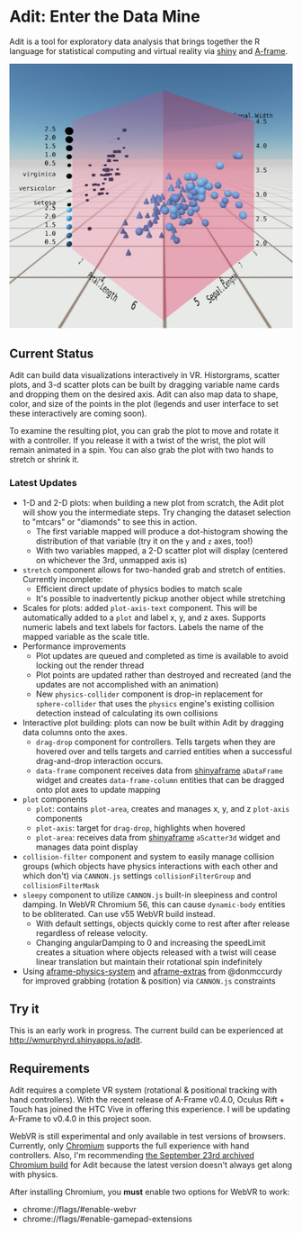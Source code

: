 # Adit: Enter the Data Mine

Adit is a tool for exploratory data analysis that brings together 
the R language for statistical computing and virtual reality via 
[shiny](https://shiny.rstudio.com/) and [A-frame](http://aframe.io).

![Sneak peak screenshot](readme/plot.jpg)

## Current Status

Adit can build data visualizations interactively in VR.
Historgrams, scatter plots, and 3-d scatter plots can be built by dragging
variable name cards and dropping them on the desired axis. 
Adit can also map data to shape, color, and size of the points in the plot
(legends and user interface to set these interactively are coming soon).

To examine the resulting plot, 
you can grab the plot to move and rotate it with a controller. 
If you release it with a twist of the wrist, the plot
will remain animated in a spin. 
You can also grab the plot with two hands to stretch or shrink it.

### Latest Updates

* 1-D and 2-D plots: when building a new plot from scratch, the Adit plot
  will show you the intermediate steps. Try changing the dataset selection 
  to "mtcars" or "diamonds" to see this in action. 
    * The first variable mapped will produce
      a dot-histogram showing the distribution of that variable 
      (try it on the `y` and `z` axes, too!)
    * With two variables mapped, a 2-D scatter plot will display 
      (centered on whichever the 3rd, unmapped axis is)
* `stretch` component allows for two-handed grab and stretch of entities.
  Currently incomplete:
    * Efficient direct update of physics bodies to match scale
    * It's possible to inadvertently pickup another object while 
      stretching
* Scales for plots: added `plot-axis-text` component. This will be automatically
  added to a `plot` and label x, y, and z axes. Supports numeric labels and text
  labels for factors. Labels the name of the mapped variable as the scale title.
* Performance improvements
    * Plot updates are queued and completed as time is available to avoid 
      locking out the render thread
    * Plot points are updated rather than destroyed and recreated (and the 
      updates are not accomplished with an animation)
    * New `physics-collider` component is drop-in replacement for 
      `sphere-collider` that uses the `physics` engine's existing 
      collision detection instead of calculating its own collisions
* Interactive plot building: plots can now be built within Adit by dragging
  data columns onto the axes.
    * `drag-drop` component for controllers. Tells targets when they are
      hovered over and tells targets and carried entities when a successful
      drag-and-drop interaction occurs. 
    * `data-frame` component receives data from
      [shinyaframe](http://github.com/wmurphyrd/shinyaframe) 
      `aDataFrame` widget and creates `data-frame-column` entities that
      can be dragged onto plot axes to update mapping
* `plot` components
    * `plot`: contains `plot-area`, creates and manages x, y, and z
      `plot-axis` components
    * `plot-axis`: target for `drag-drop`, highlights when hovered 
    * `plot-area`: receives data from
      [shinyaframe](http://github.com/wmurphyrd/shinyaframe) 
      `aScatter3d` widget
      and manages data point display
* `collision-filter` component and system to easily
  manage collision groups (which objects have physics interactions
  with each other and  which don't) via `CANNON.js` settings
  `collisionFilterGroup` and `collisionFilterMask`
* `sleepy` component to utilize 
  `CANNON.js` built-in sleepiness
  and control damping. In WebVR Chromium 56, this can cause `dynamic-body` 
  entities to be obliterated. Can use v55 WebVR build instead.
    * With default settings, objects quickly come to rest after
      after release regardless of release velocity.
    * Changing angularDamping to 0 and increasing the speedLimit creates
      a situation where objects released with a twist will cease linear
      translation but maintain their rotational spin indefinitely
* Using [aframe-physics-system](https://github.com/donmccurdy/aframe-physics-system)
  and [aframe-extras](https://github.com/donmccurdy/aframe-extras) 
  from @donmccurdy for improved grabbing (rotation & position) via `CANNON.js`
  constraints


## Try it

This is an early work in progress. The current build can be experienced at
http://wmurphyrd.shinyapps.io/adit. 

## Requirements
Adit requires a complete VR system (rotational & positional tracking with
hand controllers). With the recent release of A-Frame v0.4.0, 
Oculus Rift + Touch has joined the HTC Vive
in offering this experience. I will be updating A-Frame to v0.4.0 in 
this project soon.

WebVR is still experimental and only available in test versions of browsers. 
Currently, only [Chromium](https://webvr.info/get-chrome/) 
supports the full experience with hand controllers. Also, I'm recommending
[the September 23rd archived Chromium build](https://drive.google.com/drive/folders/0BzudLt22BqGRbHdGOTdiaTBkZXM) 
for Adit because the latest version doesn't always get along with physics. 

After installing Chromium, you **must** enable two options for WebVR to work:

* chrome://flags/#enable-webvr
* chrome://flags/#enable-gamepad-extensions
  
